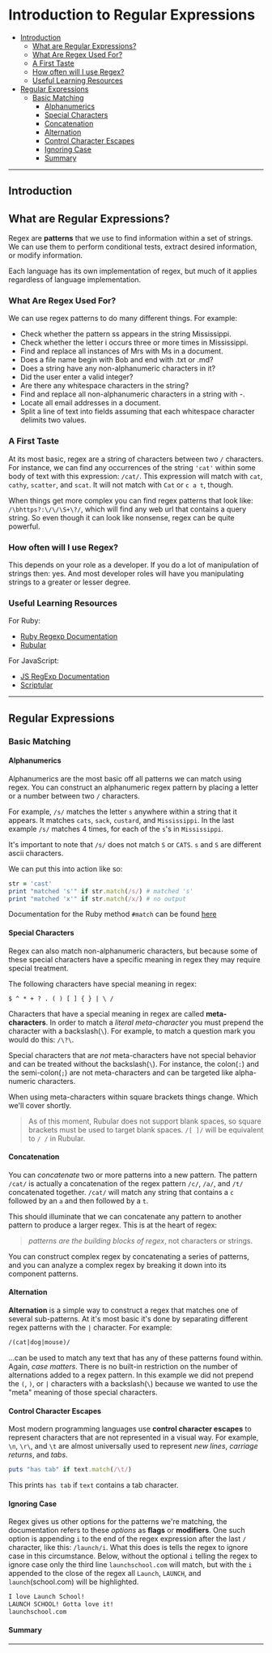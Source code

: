 # Introduction to Regular Expressions

- [Introduction](#introduction)
  - [What are Regular Expressions?](#what-are-regular-expressions)
  - [What Are Regex Used For?](#what-are-regex-used-for)
  - [A First Taste](#a-first-taste)
  - [How often will I use Regex?](#how-often-will-I-use-regex)
  - [Useful Learning Resources](#useful-learning-resources)
- [Regular Expressions](#regular-expressions)
  - [Basic Matching](#basic-matching)
    - [Alphanumerics](#alphanumerics)
    - [Special Characters](#special-characters)
    - [Concatenation](#concatenation)
    - [Alternation](#alternation)
    - [Control Character Escapes](#control-character-escapes)
    - [Ignoring Case](#ignoring-case)
    - [Summary](#summary)

---

## Introduction

## What are Regular Expressions?

Regex are **patterns** that we use to find information within a set of strings. We can use them 
to perform conditional tests, extract desired information, or modify information.

Each language has its own implementation of regex, but much of it applies regardless of language implementation.

### What Are Regex Used For?

We can use regex patterns to do many different things. For example:

- Check whether the pattern ss appears in the string Mississippi.
- Check whether the letter i occurs three or more times in Mississippi.
- Find and replace all instances of Mrs with Ms in a document.
- Does a file name begin with Bob and end with .txt or .md?
- Does a string have any non-alphanumeric characters in it?
- Did the user enter a valid integer?
- Are there any whitespace characters in the string?
- Find and replace all non-alphanumeric characters in a string with -.
- Locate all email addresses in a document.
- Split a line of text into fields assuming that each whitespace character delimits two values.

### A First Taste

At its most basic, regex are a string of characters between two `/` characters. For instance, we can find any occurrences of the string `'cat'` within some body of text with this expression: `/cat/`. This expression will match with `cat`, `cathy`, `scatter`, and `scat`. It will not match with `Cat` or `c a t`, though.

When things get more complex you can find regex patterns that look like: `/\bhttps?:\/\/\S+\?/`, which will find any web url that contains a query string. So even though it can look like nonsense, regex can be quite powerful.
  
### How often will I use Regex?

This depends on your role as a developer. If you do a lot of manipulation of strings then: yes. And most developer roles will have you manipulating strings to a greater or lesser degree.

### Useful Learning Resources

For Ruby:

- [Ruby Regexp Documentation](https://ruby-doc.org/core-3.1.0/Regexp.html)
- [Rubular](https://rubular.com/)

For JavaScript:

- [JS RegExp Documentation](https://developer.mozilla.org/en-US/docs/Web/JavaScript/Reference/Global_Objects/RegExp)
- [Scriptular](https://scriptular.com/)

---

## Regular Expressions

### Basic Matching

#### Alphanumerics

Alphanumerics are the most basic off all patterns we can match using regex. You can construct an alphanumeric regex pattern by placing a letter or a number between two `/` characters.

For example, `/s/` matches the letter `s` anywhere within a string that it appears. It matches `cats`, `sack`, `custard`, and `Mississippi`. In the last example `/s/` matches 4 times, for each of the `s`'s in `Mississippi`.

It's important to note that `/s/` does not match `S` or `CATS`. `s` and `S` are different ascii characters.

We can put this into action like so:

```ruby
str = 'cast'
print "matched 's'" if str.match(/s/) # matched 's' 
print "matched 'x'" if str.match(/x/) # no output
```

Documentation for the Ruby method `#match` can be found [here](https://ruby-doc.org/core-3.1.0/Regexp.html#method-i-match)

#### Special Characters

Regex can also match non-alphanumeric characters, but because some of these special characters have a specific meaning in regex they may require special treatment.

The following characters have special meaning in regex:

`$ ^ * + ? . ( ) [ ] { } | \ /`

Characters that have a special meaning in regex are called **meta-characters**. In order to match a _literal meta-character_ you must prepend the character with a backslash(`\`). For example, to match a question mark you would do this: `/\?\`.

Special characters that are _not_ meta-characters have not special behavior and can be treated without the backslash(`\`). For instance, the colon(`:`) and the semi-colon(`;`) are not meta-characters and can be targeted like alpha-numeric characters.

When using meta-characters within square brackets things change. Which we'll cover shortly.

> As of this moment, Rubular does not support blank spaces, so square brackets must be used to target blank spaces. `/[ ]/` will be equivalent to `/ /` in Rubular.

#### Concatenation

You can _concatenate_ two or more patterns into a new pattern. The pattern `/cat/` is actually a concatenation of the regex pattern `/c/`, `/a/`, and `/t/` concatenated together. `/cat/` will match any string that contains a `c` followed by an `a` and then followed by a `t`.

This should illuminate that we can concatenate any pattern to another pattern to produce a larger regex. This is at the heart of regex:
>_patterns are the building blocks of regex_, not characters or strings.

You can construct complex regex by concatenating a series of patterns, and you can analyze a complex regex by breaking it down into its component patterns.

#### Alternation

**Alternation** is a simple way to construct a regex that matches one of several sub-patterns. At it's most basic it's done by separating different regex patterns with the `|` character. For example:

```txt
/(cat|dog|mouse)/
```

...can be used to match any text that has any of these patterns found within. Again, _case matters_. There is no built-in restriction on the number of alternations added to a regex pattern. In this example we did not prepend the `(`, `)`, or `|` characters with a backslash(`\`) because we wanted to use the "meta" meaning of those special characters.

#### Control Character Escapes

Most modern programming languages use **control character escapes** to represent characters that are not represented in a visual way. For example, `\n`, `\r\`, and `\t` are almost universally used to represent _new lines_, _carriage returns_, and _tabs_.

```ruby
puts "has tab" if text.match(/\t/)
```

This prints `has tab` if `text` contains a tab character.

#### Ignoring Case

Regex gives us other options for the patterns we're matching, the documentation refers to these _options_ as **flags** or **modifiers**. One such option is appending `i` to the end of the regex expression after the last `/` character, like this: `/launch/i`. What this does is tells the regex to ignore case in this circumstance. Below, without the optional `i` telling the regex to ignore case only the third line `launchschool.com` will match, but with the `i` appended to the close of the regex all `Launch`, `LAUNCH`, and `launch`(school.com) will be highlighted.

```txt
I love Launch School!
LAUNCH SCHOOL! Gotta love it!
launchschool.com
```

#### Summary

---
